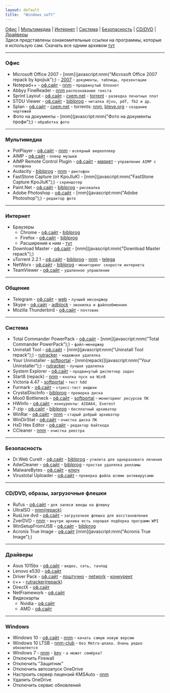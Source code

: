 ```yaml
---
layout: default
title:  "Windows soft"
---
```


[Офис](#офис) | [Мультимедиа](#мультимедиа) | [Интернет](#интернет) | [Система](#система) | [Безопасность](#безопасность) | [CD/DVD](#cddvd-образы-загрузочные-флешки) | [Драйверы](#драйверы)  
Здеся представлены  ознакомительные ссылки на  программы, которые  я использую сам.
Скачать все одним архивом [тут](#)

___
### Офис
* Microsoft Office 2007 - [nnm](javascript:nnm("Microsoft Office 2007 repack by kpojiuk");) - [2007](http://nnm-club.me/forum/viewtopic.php?t=986318) - `документы, таблицы, презентации`
* Notepad++ - [оф.сайт](http://notepad-plus-plus.org/download/) - [nnm](javascript:nnm("Notepad++");) - `продвинутый блокнот`
* Abbyy FineReader -  [nnm](javascript:nnm("Abbyy+FineReader");) `распознавание текста`
* Sprint Layout - [оф.сайт](http://electronic-software-shop.com/sprint-layout-60.html) - [cxem.net](cxem.net/software/sprint_layout.php) - [torrent](javascript:nnm("Sprint+Layout");) - `разводка печатных плат`
* STDU Viewer - [оф.сайт](http://www.stdutility.com/stduviewer.html) - [biblprog](https://biblprog.org.ua/ru/stdu_viewer/download/) - `читалка djvu, pdf, fb2 и др.`
* Splan - 
[оф.сайт](http://electronic-software-shop.com) - 
[cxem.net](http://cxem.net/software/splan.php) - 
torrents: [nnm](javascript:nnm("Splan");), [bteye.org](#) - `создание чертежей`
* Фото на документы - [nnm](javascript:nnm("Фото на документы профи");) - `обработка фото`

___
### Мультимедиа
* PotPlayer - [оф.сайт](http://potplayer.ru/download/) - [nnm](javascript:nnm("PotPlayer");) - `всеядный видеоплеер`
* AIMP - [оф.сайт](http://aimp.ru) - `плеер музыки`
* AIMP Remote Control Plugin - [оф.сайт](http://aimpremote.blogspot.com/p/installation-ru.html) - [маркет](https://play.google.com/store/apps/details?id=com.invised.aimp.rc) - `управление AIMP с телефона`
* Audacity - [biblprog](https://biblprog.org.ua/ru/audacity/download/) - [nnm](javascript:nnm("Audacity");) - `диктофон`
* FastStone Capture (от KpoJIuK) - [nnm](javascript:nnm("FastStone Capture KpoJIuK");)  - `скриншотер`
* Paint.Net - [оф.сайт](http://paintnet.ru/download/) - [biblprog](https://biblprog.org.ua/ru/paint_net/download/) - `рисовалка`
* Adobe Photoshop - [оф.сайт](http://adobe.com) - [nnm](javascript:nnm("Adobe Photoshop");) - `редактор фото`

___
### Интернет
* Браузеры
  * Chrome - [оф.сайт](https://www.google.ru/chrome/index.html) - [biblprog](https://biblprog.org.ua/ru/google_chrome/download/)
  * Firefox - [оф.сайт](https://www.mozilla.org/ru/firefox/new/) - [biblprog](https://biblprog.org.ua/ru/firefox/download/)
  * Расширения к ним - [тут](/windows/addons.html)
* Download Master - [оф.сайт](https://westbyte.com/dm/) - [nnm](javascript:nnm("Download Master repack");)
* uTorrent 2.2.1 - [оф.сайт](http://utorrent.com/) - [biblprog](https://biblprog.org.ua/ru/utorrent/download/) - [nnm](javascript:nnm("uTorrent");) - [telega](https://telegram.me/filesbot?start=BQADAgAD5gADvVhYSyhm0rOrBa0BAg)
* NetWorx - [оф.сайт](https://www.softperfect.com/products/networx/) - [biblprog](https://biblprog.org.ua/ru/networx/download/) - `мониторинг скорости интернета`
* TeamViewer - [оф.сайт](https://www.teamviewer.com/ru/download/windows/) - `удаленное управление`

___
### Общение
* Telegram - [оф.сайт](https://telegram.org/apps) - [web](web.telegram.org) - `лучший месенджер`
* Skype - [оф.сайт](https://www.skype.com/ru/get-skype/) - [adblock](#) - `звонилка и файлообменник`
* Mozilla Thunderbird - [оф.сайт](https://www.thunderbird.net/ru/) - `почтовик`

___
### Система
* Total Commander PowerPack - [оф.сайт](http://ghisler.com/download.htm) - [nnm](javascript:nnm("Total Commander PowerPack");) - `файл-менеджер`
* Uninstall Tool - [оф.сайт](http://crystalidea.com/ru/uninstall-tool/) - [nnm](javascript:nnm("Uninstall Tool repack");) - [rutracker](https://rutracker.org/forum/viewtopic.php?t=5403274) - `надежная удалялка`
* Your Uninstaller - [softportal](http://softportal.com/get-2328-your-uninstaller.html) - [nnm(repack)](javascript:nnm("Your Uninstaller");) - [rutracker](https://rutracker.org/forum/viewtopic.php?t=4705223) - `лучшая удалялка`
* System Explorer  - [оф.сайт](http://systemexplorer.net/) - `продвинутый диспетчер задач`
* Start8 (repack) - [nnm](javascript:nnm("Start8");) - `кнопка пуск на Win8`
* Victoria 4.47 - [softportal](http://www.softportal.com/get-40873-victoria.html) - `тест hdd`
* Furmark - [оф.сайт](http://www.ozone3d.net/benchmarks/fur/) - `стресс-тест видюхи`
* CrystalDiscInfo - [biblprog](https://biblprog.org.ua/ru/crystaldiskinfo/download/) - `проверка диска`
* Moo0 Bottleneck - [оф.сайт](http://www.moo0.com/software/SystemMonitor) - [softportal](http://www.softportal.com/get-21044-moo0-systemmonitor.html)  - `мониторинг ресурсов ПК`
* HWInfo - [оф.сайт](https://www.hwinfo.com/download.php) - `конкуренты: AIDA64, Everest`
* 7-zip - [оф.сайт](https://www.7-zip.org/download.html) - [biblprog](https://biblprog.org.ua/ru/7zip/download/) - `бесплатный архиватор`
* WinRar - [оф.сайт](https://www.rarlab.com/download.htm) - [nnm](javascript:nnm("WinRar");) - `старый добрый архиватор`
* WinDirStat - [оф.сайт](https://windirstat.net/download.html) - `очистка диска ПК`
* HxD Hex Editor - [оф.сайт](https://mh-nexus.de/en/hxd/) - `редактор байткода`
* CCleaner - [nnm](javascript:nnm("CCleaner");) - `очистка реестра`

___
### Безопасность
* Dr.Web CureIt - [оф.сайт](http://free.drweb.ru/download+cureit+free/) - [biblprog](https://biblprog.org.ua/ru/dr_web_cureit/download/) - `утилита для одноразового лечения`
* AdwCleaner - [оф.сайт](https://ru.malwarebytes.com/adwcleaner/) - [biblprog](https://biblprog.org.ua/ru/adwcleaner/download/) - `простая удалялка рекламы`
* MalwareBytes - [оф.сайт](https://ru.malwarebytes.com/) - [ключ](#)
* Virustotal Uploader - [оф.сайт](https://www.virustotal.com/ru/documentation/desktop-applications/windows-uploader) - `проверка файла всеми антивирусами`

___
### CD/DVD, образы, загрузочные флешки
* Rufus  - [оф.сайт](https://rufus.akeo.ie/#download) - `для записи винды на флешку`
* UltraISO - [nnm(repack)](javascript:nnm("UltraISO");)
* RusLive dvd - [оф.сайт](http://usbtor.ru/viewtopic.php?t=963) - `загрузочная флешка для восстановления`
* ZverDVD - [nnm](javascript:nnm("zverdvd");) - `внутри архива есть хорошая подборка программ WPI`
* WinSetupFromUSB - [оф.сайт](http://www.winsetupfromusb.com/downloads/) - [biblprog](https://biblprog.org.ua/ru/winsetupfromusb/download/)
* Acronis True Image - [оф.сайт](http://www.acronis.ru/) [nnm](javascript:nnm("Acronis True Image");)

___
###  Драйверы
* Asus 1015bx - [оф.сайт](https://www.asus.com/ua/Laptops/Eee_PC_1015BX/HelpDesk_Download/) - `видео, сеть, тачпад`
* Lenovo e530 - [оф.сайт](https://pcsupport.lenovo.com/ua/ru/products/laptops-and-netbooks/thinkpad-edge-laptops/thinkpad-edge-e530/downloads)
* Driver Pack - [оф.сайт](https://drp.su/ru) - [поштучно](https://drp.su/ru/hwids) - [network](https://drp.su/ru/info/driverpack-network) - [конкурент](https://devid.info)
* с++ - [rutracker(repack)](https://rutracker.org/forum/viewtopic.php?t=4594892)
* DirectX - [оф.сайт](https://www.microsoft.com/ru-ru/Download/confirmation.aspx?id=35)
* NetFramework - [оф.сайт](https://www.microsoft.com/ru-RU/download/details.aspx?id=56115)
* Видеокарты
  * Nvidia - [оф.сайт](http://www.nvidia.ru/Download/index.aspx?lang=ru)
  * AMD - [оф.сайт](http://support.amd.com/ru-ru/download)

___
### Windows
* Windows 10 - [оф.сайт](http://microsoft.com/) - [nnm](http://nnm-club.me/forum/viewforum.php?f=504) - `качать самую новую версию`
* Windows 10 LTSB - [nnm-club](http://nnm-club.me/forum/tracker.php?nm=ltsb&f=504) - `без Metro-шлака. Очень редко обновляется`
* Windows 7 -  [nnm](http://nnm-club.me/forum/viewforum.php?f=504) - [key](http://nnm-club.me/forum/viewtopic.php?t=156121)  - `а может семёрка?`
* Отключить Firewall
* Отключить "Защитник"
* Отключить автозапуск OneDrive
* Настроить сервер лицензий KMSAuto - [nnm](javascript:nnm("KMSAuto");)
* Удалить OneDrive
* Отключить сервис обновлений



<script>
 function nnm(name){
 window.open("https://rutracker.org/forum/tracker.php?nm="+name);
 window.open("http://nnm-club.me/forum/tracker.php?nm="+name);
 }
</script>

